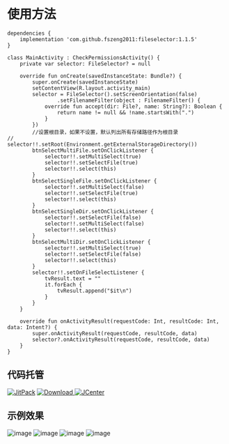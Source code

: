 # 使用方法
	
	dependencies {
		implementation 'com.github.fszeng2011:fileselector:1.1.5'
	}

    class MainActivity : CheckPermissionsActivity() {
	    private var selector: FileSelector? = null
    
	    override fun onCreate(savedInstanceState: Bundle?) {
	        super.onCreate(savedInstanceState)
	        setContentView(R.layout.activity_main)
	        selector = FileSelector().setScreenOrientation(false)
	                .setFilenameFilter(object : FilenameFilter() {
	            override fun accept(dir: File?, name: String?): Boolean {
	                return name != null && !name.startsWith(".")
	            }
	        })
	        //设置根目录，如果不设置，默认列出所有存储路径作为根目录
	//        selector!!.setRoot(Environment.getExternalStorageDirectory())
	        btnSelectMultiFile.setOnClickListener {
	            selector!!.setMultiSelect(true)
	            selector!!.setSelectFile(true)
	            selector!!.select(this)
	        }
	        btnSelectSingleFile.setOnClickListener {
	            selector!!.setMultiSelect(false)
	            selector!!.setSelectFile(true)
	            selector!!.select(this)
	        }
	        btnSelectSingleDir.setOnClickListener {
	            selector!!.setSelectFile(false)
	            selector!!.setMultiSelect(false)
	            selector!!.select(this)
	        }
	        btnSelectMultiDir.setOnClickListener {
	            selector!!.setMultiSelect(true)
	            selector!!.setSelectFile(false)
	            selector!!.select(this)
	        }
	        selector!!.setOnFileSelectListener {
	            tvResult.text = ""
	            it.forEach {
	                tvResult.append("$it\n")
	            }
	        }
	    }
	
	    override fun onActivityResult(requestCode: Int, resultCode: Int, data: Intent?) {
	        super.onActivityResult(requestCode, resultCode, data)
	        selector?.onActivityResult(requestCode, resultCode, data)
	    }
	}
	
## 代码托管
[![JitPack](https://img.shields.io/badge/JitPack-fileselector-green.svg?style=flat)](https://jitpack.io/#fszeng2011/fileselector)
[![Download](https://api.bintray.com/packages/fszeng2017/maven/fileselector/images/download.svg) ](https://bintray.com/fszeng2017/maven/fileselector/_latestVersion)
[![JCenter](https://img.shields.io/badge/JCenter-1.1.5-green.svg?style=flat)](http://jcenter.bintray.com/com/github/fszeng2011/fileselector/1.1.5/)

## 示例效果
![image](https://github.com/fszeng2011/fileselector/blob/master/screenshot/device-2018-05-27-165915.png)
![image](https://github.com/fszeng2011/fileselector/blob/master/screenshot/device-2018-05-27-170008.png)
![image](https://github.com/fszeng2011/fileselector/blob/master/screenshot/device-2018-05-27-170035.png)
![image](https://github.com/fszeng2011/fileselector/blob/master/screenshot/device-2018-05-27-162627.png)

